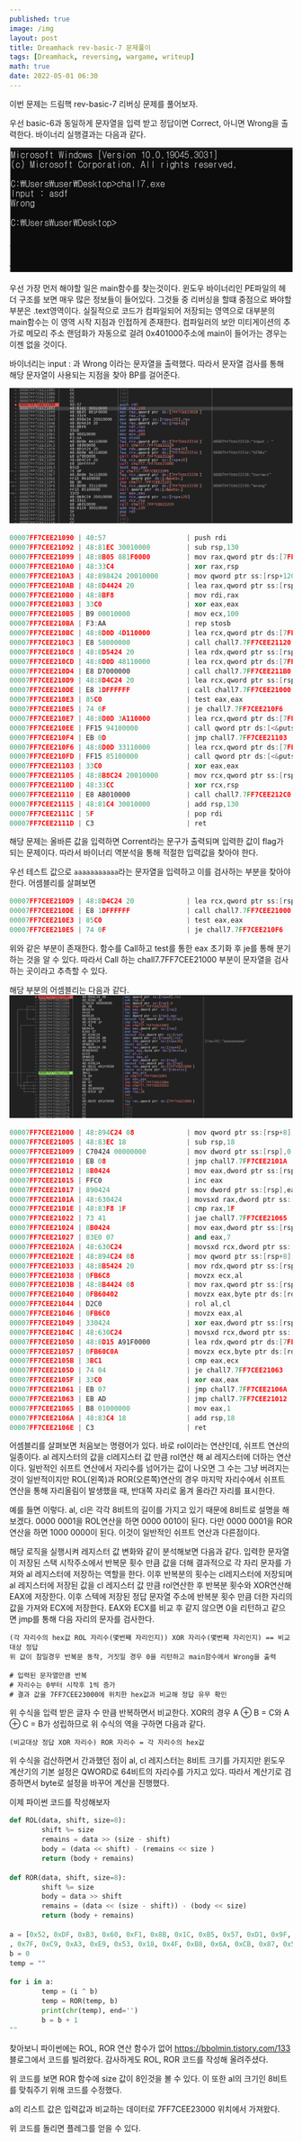 ```yaml
---
published: true
image: /img
layout: post
title: Dreamhack rev-basic-7 문제풀이
tags: [Dreamhack, reversing, wargame, writeup]
math: true
date: 2022-05-01 06:30
---
```


이번 문제는 드림핵 rev-basic-7 리버싱 문제를 풀어보자.

우선 basic-6과 동일하게 문자열을 입력 받고 정답이면 Correct, 아니면 Wrong을 출력한다. 바이너리 실행결과는 다음과 같다.

![binary_run](/img/dreamhack-rev-basic-7/binary_run.png)


우선 가장 먼저 해야할 일은 main함수를 찾는것이다. 윈도우 바이너리인 PE파일의 헤더 구조를 보면 매우 많은 정보들이 들어있다. 그것들 중 리버싱을 할떄 중점으로 봐야할 부분은 .text영역이다. 실질적으로 코드가 컴파일되어 저장되는 영역으로 대부분의 main함수는 이 영역 시작 지점과 인접하게 존재한다. 컴파일러의 보안 미티게이션의 추가로 메모리 주소 랜덤화가 자동으로 걸려 0x401000주소에 main이 들어가는 경우는 이젠 없을 것이다.

바이너리는 input : 과 Wrong 이라는 문자열을 출력했다. 따라서 문자열 검사를 통해 해당 문자열이 사용되는 지점을 찾아 BP를 걸어준다.

![main_asm](/img/dreamhack-rev-basic-7/main_asm.png)
```c++
00007FF7CEE21090 | 40:57                    | push rdi                                |
00007FF7CEE21092 | 48:81EC 30010000         | sub rsp,130                             |
00007FF7CEE21099 | 48:8B05 881F0000         | mov rax,qword ptr ds:[7FF7CEE23028]     |
00007FF7CEE210A0 | 48:33C4                  | xor rax,rsp                             |
00007FF7CEE210A3 | 48:898424 20010000       | mov qword ptr ss:[rsp+120],rax          |
00007FF7CEE210AB | 48:8D4424 20             | lea rax,qword ptr ss:[rsp+20]           |
00007FF7CEE210B0 | 48:8BF8                  | mov rdi,rax                             |
00007FF7CEE210B3 | 33C0                     | xor eax,eax                             |
00007FF7CEE210B5 | B9 00010000              | mov ecx,100                             |
00007FF7CEE210BA | F3:AA                    | rep stosb                               |
00007FF7CEE210BC | 48:8D0D 4D110000         | lea rcx,qword ptr ds:[7FF7CEE22210]     | rcx:"asdf", 00007FF7CEE22210:"Input : "
00007FF7CEE210C3 | E8 58000000              | call chall7.7FF7CEE21120                |
00007FF7CEE210C8 | 48:8D5424 20             | lea rdx,qword ptr ss:[rsp+20]           |
00007FF7CEE210CD | 48:8D0D 48110000         | lea rcx,qword ptr ds:[7FF7CEE2221C]     | rcx:"asdf", 00007FF7CEE2221C:"%256s"
00007FF7CEE210D4 | E8 D7000000              | call chall7.7FF7CEE211B0                |
00007FF7CEE210D9 | 48:8D4C24 20             | lea rcx,qword ptr ss:[rsp+20]           |
00007FF7CEE210DE | E8 1DFFFFFF              | call chall7.7FF7CEE21000                |
00007FF7CEE210E3 | 85C0                     | test eax,eax                            |
00007FF7CEE210E5 | 74 0F                    | je chall7.7FF7CEE210F6                  |
00007FF7CEE210E7 | 48:8D0D 3A110000         | lea rcx,qword ptr ds:[7FF7CEE22228]     | rcx:"asdf", 00007FF7CEE22228:"Correct"
00007FF7CEE210EE | FF15 94100000            | call qword ptr ds:[<&puts>]             |
00007FF7CEE210F4 | EB 0D                    | jmp chall7.7FF7CEE21103                 |
00007FF7CEE210F6 | 48:8D0D 33110000         | lea rcx,qword ptr ds:[7FF7CEE22230]     | rcx:"asdf", 00007FF7CEE22230:"Wrong"
00007FF7CEE210FD | FF15 85100000            | call qword ptr ds:[<&puts>]             |
00007FF7CEE21103 | 33C0                     | xor eax,eax                             |
00007FF7CEE21105 | 48:8B8C24 20010000       | mov rcx,qword ptr ss:[rsp+120]          |
00007FF7CEE2110D | 48:33CC                  | xor rcx,rsp                             |
00007FF7CEE21110 | E8 AB010000              | call chall7.7FF7CEE212C0                |
00007FF7CEE21115 | 48:81C4 30010000         | add rsp,130                             |
00007FF7CEE2111C | 5F                       | pop rdi                                 |
00007FF7CEE2111D | C3                       | ret                                     |
```

해당 문제는 올바른 값을 입력하면 Corrent라는 문구가 출력되며 입력한 값이 flag가 되는 문제이다. 따라서 바이너리 역분석을 통해 적절한 입력값을 찾아야 한다.

우선 테스트 값으로 `aaaaaaaaaaa`라는 문자열을 입력하고 이를 검사하는 부분을 찾아야 한다. 어셈블리를 살펴보면
```c++
00007FF7CEE210D9 | 48:8D4C24 20             | lea rcx,qword ptr ss:[rsp+20]           |
00007FF7CEE210DE | E8 1DFFFFFF              | call chall7.7FF7CEE21000                |
00007FF7CEE210E3 | 85C0                     | test eax,eax                            |
00007FF7CEE210E5 | 74 0F                    | je chall7.7FF7CEE210F6                  |
```
위와 같은 부분이 존재한다. 함수를 Call하고 test를 통한 eax 초기화 후 je를 통해 분기하는 것을 알 수 있다. 따라서 Call 하는 chall7.7FF7CEE21000 부분이 문자열을 검사하는 곳이라고 추측할 수 있다.

해당 부분의 어셈블리는 다음과 같다.
![input_cmp](/img/dreamhack-rev-basic-7/input_cmp.png)
```c++
00007FF7CEE21000 | 48:894C24 08             | mov qword ptr ss:[rsp+8],rcx            |
00007FF7CEE21005 | 48:83EC 18               | sub rsp,18                              |
00007FF7CEE21009 | C70424 00000000          | mov dword ptr ss:[rsp],0                |
00007FF7CEE21010 | EB 08                    | jmp chall7.7FF7CEE2101A                 |
00007FF7CEE21012 | 8B0424                   | mov eax,dword ptr ss:[rsp]              |
00007FF7CEE21015 | FFC0                     | inc eax                                 |
00007FF7CEE21017 | 890424                   | mov dword ptr ss:[rsp],eax              |
00007FF7CEE2101A | 48:630424                | movsxd rax,dword ptr ss:[rsp]           |
00007FF7CEE2101E | 48:83F8 1F               | cmp rax,1F                              |
00007FF7CEE21022 | 73 41                    | jae chall7.7FF7CEE21065                 |
00007FF7CEE21024 | 8B0424                   | mov eax,dword ptr ss:[rsp]              |
00007FF7CEE21027 | 83E0 07                  | and eax,7                               |
00007FF7CEE2102A | 48:630C24                | movsxd rcx,dword ptr ss:[rsp]           |
00007FF7CEE2102E | 48:894C24 08             | mov qword ptr ss:[rsp+8],rcx            |
00007FF7CEE21033 | 48:8B5424 20             | mov rdx,qword ptr ss:[rsp+20]           | [rsp+20]:"aaaaaaaaaaa"
00007FF7CEE21038 | 0FB6C8                   | movzx ecx,al                            |
00007FF7CEE2103B | 48:8B4424 08             | mov rax,qword ptr ss:[rsp+8]            |
00007FF7CEE21040 | 0FB60402                 | movzx eax,byte ptr ds:[rdx+rax]         |
00007FF7CEE21044 | D2C0                     | rol al,cl                               |
00007FF7CEE21046 | 0FB6C0                   | movzx eax,al                            |
00007FF7CEE21049 | 330424                   | xor eax,dword ptr ss:[rsp]              |
00007FF7CEE2104C | 48:630C24                | movsxd rcx,dword ptr ss:[rsp]           |
00007FF7CEE21050 | 48:8D15 A91F0000         | lea rdx,qword ptr ds:[7FF7CEE23000]     |
00007FF7CEE21057 | 0FB60C0A                 | movzx ecx,byte ptr ds:[rdx+rcx]         |
00007FF7CEE2105B | 3BC1                     | cmp eax,ecx                             |
00007FF7CEE2105D | 74 04                    | je chall7.7FF7CEE21063                  |
00007FF7CEE2105F | 33C0                     | xor eax,eax                             |
00007FF7CEE21061 | EB 07                    | jmp chall7.7FF7CEE2106A                 |
00007FF7CEE21063 | EB AD                    | jmp chall7.7FF7CEE21012                 |
00007FF7CEE21065 | B8 01000000              | mov eax,1                               |
00007FF7CEE2106A | 48:83C4 18               | add rsp,18                              |
00007FF7CEE2106E | C3                       | ret                                     |
```
어셈블리를 살펴보면 처음보는 명령어가 있다. 바로 rol이라는 연산인데, 쉬프트 연산의 일종이다. al 레지스터의 값을 cl레지스터 값 만큼 rol연산 해 al 레지스터에 더하는 연산이다. 일반적인 쉬프트 연산에서 자리수를 넘어가는 값이 나오면 그 수는 그냥 버려지는것이 일반적이지만 ROL(왼쪽)과 ROR(오른쪽)연산의 경우 마지막 자리수에서 쉬프트 연산을 통해 자리올림이 발생했을 때, 반대쪽 자리로 옮겨 올라간 자리를 표시한다.

예를 들면 이렇다. al, cl은 각각 8비트의 길이를 가지고 있기 때문에 8비트로 설명을 해보겠다. 0000 0001을 ROL연산을 하면 0000 0010이 된다. 다만 0000 0001을 ROR연산을 하면 1000 0000이 된다. 이것이 일반적인 쉬프트 연산과 다른점이다.

해당 로직을 실행시켜 레지스터 값 변화와 같이 분석해보면 다음과 같다. 입력한 문자열이 저장된 스택 시작주소에서 반복문 횟수 만큼 값을 더해 결과적으로 각 자리 문자를 가져와 al 레지스터에 저장하는 역할을 한다. 이후 반복분의 횟수는 cl레지스터에 저장되며 al 레지스터에 저장된 값을 cl 레지스터 값 만큼 rol연산한 후 반복분 횟수와 XOR연산해 EAX에 저장한다. 이후 스텍에 저장된 정답 문자열 주소에 반복분 횟수 만큼 더한 자리의 값을 가져와 ECX에 저장한다. EAX와 ECX를 비교 후 같지 않으면 0을 리턴하고 같으면 jmp를 통해 다음 자리의 문자를 검사한다.

```
(각 자리수의 hex값 ROL 자리수(몇번째 자리인지)) XOR 자리수(몇번째 자리인지) == 비교대상 정답
위 값이 참일경우 반복문 동작, 거짓일 경우 0을 리턴하고 main함수에서 Wrong을 출력

# 입력된 문자열만큼 반복
# 자리수는 0부터 시작후 1씩 증가
# 결과 값을 7FF7CEE23000에 위치한 hex값과 비교해 정답 유무 확인
```
위 수식을 입력 받은 글자 수 만큼 반복하면서 비교한다. XOR의 경우 A ⊕ B = C와 A ⊕ C = B가 성립하므로 위 수식의 역을 구하면 다음과 같다.

```
(비교대상 정답 XOR 자리수) ROR 자리수 = 각 자리수의 hex값
```

위 수식을 검산하면서 간과했던 점이 al, cl 레지스터는 8비트 크기를 가지지만 윈도우 계산기의 기본 설정은 QWORD로 64비트의 자리수를 가지고 있다. 따라서 계산기로 검증하면서 byte로 설정을 바꾸어 계산을 진행했다.

이제 파이썬 코드를 작성해보자

```python
def ROL(data, shift, size=8):
        shift %= size
        remains = data >> (size - shift)
        body = (data << shift) - (remains << size )
        return (body + remains)

def ROR(data, shift, size=8):
        shift %= size
        body = data >> shift
        remains = (data << (size - shift)) - (body << size)
        return (body + remains)

a = [0x52, 0xDF, 0xB3, 0x60, 0xF1, 0x8B, 0x1C, 0xB5, 0x57, 0xD1, 0x9F, 0x38, 0x4B, 0x29, 0xD9, 0x26
, 0x7F, 0xC9, 0xA3, 0xE9, 0x53, 0x18, 0x4F, 0xB8, 0x6A, 0xCB, 0x87, 0x58, 0x5B, 0x39, 0x1E]
b = 0
temp = ""

for i in a:
        temp = (i ^ b)
        temp = ROR(temp, b)
        print(chr(temp), end='')
        b = b + 1
""
```

찾아보니 파이썬에는 ROL, ROR 연산 함수가 없어 https://bbolmin.tistory.com/133 블로그에서 코드를 빌려왔다. 감사하게도 ROL, ROR 코드를 작성해 올려주셨다.


위 코드를 보면 ROR 함수에 size 값이 8인것을 볼 수 있다. 이 또한 al의 크기인 8비트를 맞춰주기 위해 코드를 수정했다.

a의 리스트 값은 입력값과 비교하는 데이터로 7FF7CEE23000 위치에서 가져왔다.

위 코드를 돌리면 플레그를 얻을 수 있다.